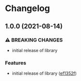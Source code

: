 # Changelog

## 1.0.0 (2021-08-14)


### ⚠ BREAKING CHANGES

* initial release of library

### Features

* initial release of library ([ef1352f](https://www.github.com/bcoe/path-buffer/commit/ef1352f59c07659434c8a787896a58a8d56f09d6))
